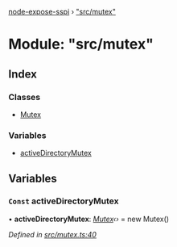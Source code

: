 [node-expose-sspi](../README.md) › ["src/mutex"](_src_mutex_.md)

# Module: "src/mutex"

## Index

### Classes

* [Mutex](../classes/_src_mutex_.mutex.md)

### Variables

* [activeDirectoryMutex](_src_mutex_.md#const-activedirectorymutex)

## Variables

### `Const` activeDirectoryMutex

• **activeDirectoryMutex**: *[Mutex](../classes/_src_mutex_.mutex.md)‹›* = new Mutex()

*Defined in [src/mutex.ts:40](https://github.com/jlguenego/node-expose-sspi/blob/d279f70/src/mutex.ts#L40)*
